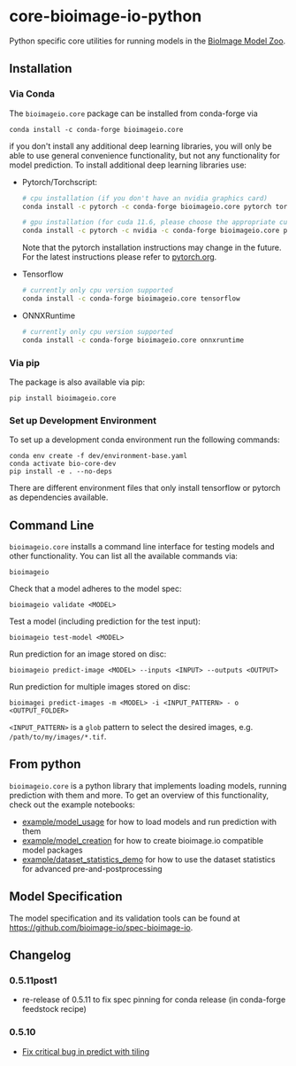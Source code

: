 # core-bioimage-io-python

Python specific core utilities for running models in the [BioImage Model Zoo](https://bioimage.io).

## Installation

### Via Conda

The `bioimageio.core` package can be installed from conda-forge via

```
conda install -c conda-forge bioimageio.core
```

if you don't install any additional deep learning libraries, you will only be able to use general convenience functionality, but not any functionality for model prediction.
To install additional deep learning libraries use:

* Pytorch/Torchscript:

  ```bash
  # cpu installation (if you don't have an nvidia graphics card)
  conda install -c pytorch -c conda-forge bioimageio.core pytorch torchvision cpuonly

  # gpu installation (for cuda 11.6, please choose the appropriate cuda version for your system)
  conda install -c pytorch -c nvidia -c conda-forge bioimageio.core pytorch torchvision pytorch-cuda=11.6
  ```

  Note that the pytorch installation instructions may change in the future. For the latest instructions please refer to [pytorch.org](https://pytorch.org/).

* Tensorflow

  ```bash
  # currently only cpu version supported
  conda install -c conda-forge bioimageio.core tensorflow
  ```

* ONNXRuntime

  ```bash
  # currently only cpu version supported
  conda install -c conda-forge bioimageio.core onnxruntime
  ```

### Via pip

The package is also available via pip:

```
pip install bioimageio.core
```

### Set up Development Environment

To set up a development conda environment run the following commands:

```
conda env create -f dev/environment-base.yaml
conda activate bio-core-dev
pip install -e . --no-deps
```

There are different environment files that only install tensorflow or pytorch as dependencies available.

## Command Line

`bioimageio.core` installs a command line interface for testing models and other functionality. You can list all the available commands via:

```
bioimageio
```

Check that a model adheres to the model spec:

```
bioimageio validate <MODEL>
```

Test a model (including prediction for the test input):

```
bioimageio test-model <MODEL>
```

Run prediction for an image stored on disc:

```
bioimageio predict-image <MODEL> --inputs <INPUT> --outputs <OUTPUT>
```

Run prediction for multiple images stored on disc:

```
bioimagei predict-images -m <MODEL> -i <INPUT_PATTERN> - o <OUTPUT_FOLDER>
```

`<INPUT_PATTERN>` is a `glob` pattern to select the desired images, e.g. `/path/to/my/images/*.tif`.

## From python

`bioimageio.core` is a python library that implements loading models, running prediction with them and more.
To get an overview of this functionality, check out the example notebooks:

* [example/model_usage](https://github.com/bioimage-io/core-bioimage-io-python/blob/main/example/model_usage.ipynb) for how to load models and run prediction with them
* [example/model_creation](https://github.com/bioimage-io/core-bioimage-io-python/blob/main/example/model_creation.ipynb) for how to create bioimage.io compatible model packages
* [example/dataset_statistics_demo](https://github.com/bioimage-io/core-bioimage-io-python/blob/main/example/dataset_statistics_demo.ipynb) for how to use the dataset statistics for advanced pre-and-postprocessing

## Model Specification

The model specification and its validation tools can be found at <https://github.com/bioimage-io/spec-bioimage-io>.

## Changelog

### 0.5.11post1

* re-release of 0.5.11 to fix spec pinning for conda release (in conda-forge feedstock recipe)

### 0.5.10

* [Fix critical bug in predict with tiling](https://github.com/bioimage-io/core-bioimage-io-python/pull/359)
